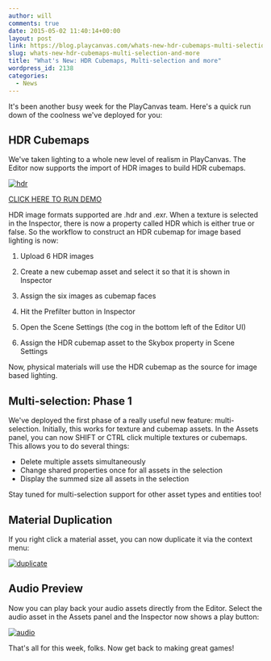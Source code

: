 ```yaml
---
author: will
comments: true
date: 2015-05-02 11:40:14+00:00
layout: post
link: https://blog.playcanvas.com/whats-new-hdr-cubemaps-multi-selection-and-more/
slug: whats-new-hdr-cubemaps-multi-selection-and-more
title: "What's New: HDR Cubemaps, Multi-selection and more"
wordpress_id: 2138
categories:
  - News
---
```


It's been another busy week for the PlayCanvas team. Here's a quick run down of the coolness we've deployed for you:

## HDR Cubemaps

We've taken lighting to a whole new level of realism in PlayCanvas. The Editor now supports the import of HDR images to build HDR cubemaps.

[![hdr](https://blog.playcanvas.com/wp-content/uploads/2015/05/hdr.jpg)](http://blog.playcanvas.com/wp-content/uploads/2015/05/hdr.jpg)

[CLICK HERE TO RUN DEMO](http://playcanv.as/p/3zUijwTX)

HDR image formats supported are .hdr and .exr. When a texture is selected in the Inspector, there is now a property called HDR which is either true or false. So the workflow to construct an HDR cubemap for image based lighting is now:

1. Upload 6 HDR images

2. Create a new cubemap asset and select it so that it is shown in Inspector

3. Assign the six images as cubemap faces

4. Hit the Prefilter button in Inspector

5. Open the Scene Settings (the cog in the bottom left of the Editor UI)

6. Assign the HDR cubemap asset to the Skybox property in Scene Settings

Now, physical materials will use the HDR cubemap as the source for image based lighting.

## Multi-selection: Phase 1

We've deployed the first phase of a really useful new feature: multi-selection. Initially, this works for texture and cubemap assets. In the Assets panel, you can now SHIFT or CTRL click multiple textures or cubemaps. This allows you to do several things:

- Delete multiple assets simultaneously
- Change shared properties once for all assets in the selection
- Display the summed size all assets in the selection

Stay tuned for multi-selection support for other asset types and entities too!

## Material Duplication

If you right click a material asset, you can now duplicate it via the context menu:

[![duplicate](https://blog.playcanvas.com/wp-content/uploads/2015/05/duplicate.png)](http://blog.playcanvas.com/wp-content/uploads/2015/05/duplicate.png)

## Audio Preview

Now you can play back your audio assets directly from the Editor. Select the audio asset in the Assets panel and the Inspector now shows a play button:

[![audio](https://blog.playcanvas.com/wp-content/uploads/2015/05/audio.png)](http://blog.playcanvas.com/wp-content/uploads/2015/05/audio.png)

That's all for this week, folks. Now get back to making great games!

